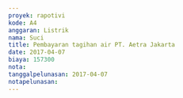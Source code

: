 ```yaml
---
proyek: rapotivi
kode: A4
anggaran: Listrik
nama: Suci
title: Pembayaran tagihan air PT. Aetra Jakarta
date: 2017-04-07
biaya: 157300
nota:
tanggalpelunasan: 2017-04-07
notapelunasan:
---
```

